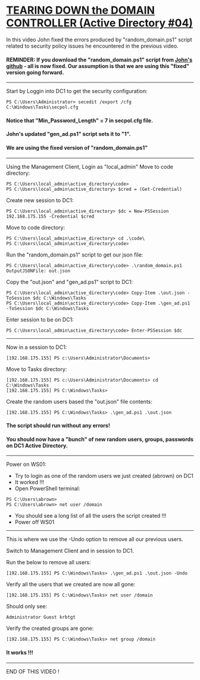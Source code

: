 # [TEARING DOWN the DOMAIN CONTROLLER (Active Directory #04)](https://www.youtube.com/watch?v=B8o6zEngpjk)
In this video John fixed the errors produced by "random_domain.ps1" script related to security policy issues he encountered in the previous video.

#### <b>REMINDER:</b> If you download the "random_domain.ps1" script from [John's github](https://github.com/JohnHammond/active_directory/blob/main/code/random_domain.ps1) - all is now fixed.  Our assumption is that we are using this "fixed" version going forward.
---
Start by Loggin into DC1 to get the security configuration:
```
PS C:\Users\Administrator> secedit /export /cfg C:\Windows\Tasks\secpol.cfg
```

#### Notice that "Min_Password_Length" = 7 in secpol.cfg file.
#### John's updated "gen_ad.ps1" script sets it to "1".
#### We are using the fixed version of "random_domain.ps1"
---
Using the Management Client, Login as "local_admin"
Move to code directory:
```
PS C:\Users\local_admin\active_directory\code>
PS C:\Users\local_admin\active_directory> $cred = (Get-Credential)
```
Create new session to DC1:
```
PS C:\Users\local_admin\active_directory> $dc = New-PSSession 192.168.175.155 -Credential $cred
```
Move to code directory:
```
PS C:\Users\local_admin\active_directory> cd .\code\
PS C:\Users\local_admin\active_directory\code>
```
Run the "random_domain.ps1" script to get our json file:
```
PS C:\Users\local_admin\active_directory\code> .\random_domain.ps1
OutputJSONFile: out.json
```
Copy the "out.json" and "gen_ad.ps1" script to DC1:
```
PS C:\Users\local_admin\active_directory\code> Copy-Item .\out.json -ToSession $dc C:\Windows\Tasks
PS C:\Users\local_admin\active_directory\code> Copy-Item .\gen_ad.ps1 -ToSession $dc C:\Windows\Tasks
```
Enter session to be on DC1:
```
PS C:\Users\local_admin\active_directory\code> Enter-PSSession $dc
```
---
Now in a session to DC1:
```
[192.168.175.155] PS c:\Users\Administrator\Documents>
```
Move to Tasks directory:
```
[192.168.175.155] PS c:\Users\Administrator\Documents> cd C:\Windows\Tasks
[192.168.175.155] PS C:\Windows\Tasks>
```
Create the random users based the "out.json" file contents:
```
[192.168.175.155] PS C:\Windows\Tasks> .\gen_ad.ps1 .\out.json
```
#### The script should run without any errors!
#### You should now have a "bunch" of new random users, groups, passwords on DC1 Active Directory.
---
Power on WS01:
- Try to login as one of the random users we just created (abrown) on DC1
- It worked !!!
- Open PowerShell terminal:
```
PS C:\Users\abrown>
PS C:\Users\abrown> net user /domain
```
- You should see a long list of all the users the script created !!!
- Power off WS01
---
This is where we use the -Undo option to remove all our previous users.

Switch to Management Client and in session to DC1.

Run the below to remove all users:
```
[192.168.175.155] PS C:\Windows\Tasks> .\gen_ad.ps1 .\out.json -Undo
```
Verify all the users that we created are now all gone:
```
[192.168.175.155] PS C:\Windows\Tasks> net user /domain
```
Should only see:
```
Administrator Guest krbtgt
```
Verify the created groups are gone:
```
[192.168.175.155] PS C:\Windows\Tasks> net group /domain
```
#### It works !!!
---
END OF THIS VIDEO !
